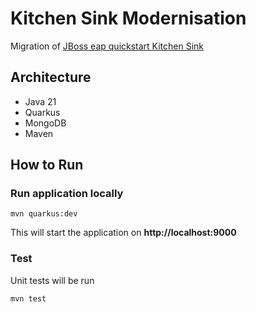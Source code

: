 # Kitchen Sink Modernisation

Migration
of [JBoss eap quickstart Kitchen Sink](https://github.com/jboss-developer/jboss-eap-quickstarts/tree/8.0.x/kitchensink)

## Architecture

- Java 21
- Quarkus
- MongoDB
- Maven

## How to Run

### Run application locally

```shell
mvn quarkus:dev
```

This will start the application on **http://localhost:9000**

### Test

Unit tests will be run

```shell
mvn test
```